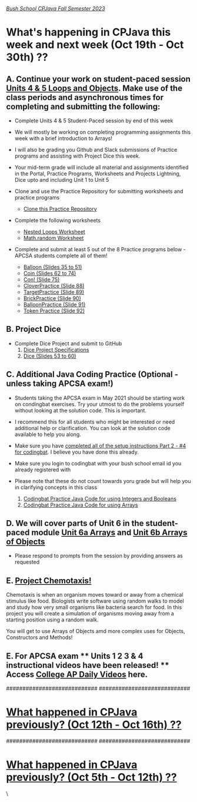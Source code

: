 [_Bush School CPJava Fall Semester 2023_](https://chandrunarayan.github.io/cpjava/)

# What's happening in CPJava this week and next week (Oct 19th - Oct 30th) ??

## A. Continue your work on student-paced session [Units 4 & 5 Loops and Objects](https://app.peardeck.com/student/tieohailx). Make use of the class periods and asynchronous times for completing and submitting the following:
* Complete Units 4 & 5 Student-Paced session by end of this week
* We will mostly be working on completing programming assignments this week with a brief introduction to Arrays!
* I will also be grading you Github and Slack submissions of Practice programs and assisting with Project Dice this week. 
* Your mid-term grade will include all material and assignments identified in the Portal, Practice Programs, Worksheets and Projects Lightning, Dice upto and including Unit 1 to Unit 5
* Clone and use the Practice Repository for submitting worksheets and practice programs

    * [Clone this Practice Repository](https://github.com/chandrunarayan/Practice/blob/main/README.md)

* Complete the following worksheets

    * [Nested Loops Worksheet](https://classroom.google.com/c/MTI2MDgzMTM2MDgw/a/MTgyOTYzNDgwMDM0/details)
    * [Math.random Worksheet](https://drive.google.com/file/d/0Bz2ZkT6qWPYTSU84X3FSOGYwdFU/view?usp=sharing)

* Complete and submit at least 5 out of the 8 Practice programs below - APCSA students complete all of them!
    * [Balloon (Slides 35 to 51)](https://docs.google.com/presentation/d/1HC_K5tqfny5QYTdENnDpsQO-nGAAWua_YOQRc18V2IU/edit#slide=id.g9a1e7ee1cb_8_5)
    * [Coin (Slides 62 to 74)](https://docs.google.com/presentation/d/1HC_K5tqfny5QYTdENnDpsQO-nGAAWua_YOQRc18V2IU/edit#slide=id.p247)
    * [Con! (Slide 75)](https://docs.google.com/presentation/d/1HC_K5tqfny5QYTdENnDpsQO-nGAAWua_YOQRc18V2IU/edit#slide=id.g9e087dd4d3_0_102)
    * [CloverPractice (Slide 88)](https://docs.google.com/presentation/d/1HC_K5tqfny5QYTdENnDpsQO-nGAAWua_YOQRc18V2IU/edit#slide=id.g64ba4468d6_0_19)
    * [TargetPractice (Slide 89)](https://docs.google.com/presentation/d/1HC_K5tqfny5QYTdENnDpsQO-nGAAWua_YOQRc18V2IU/edit#slide=id.g64d967bf47_2_0)
    * [BrickPractice (Slide 90)](https://docs.google.com/presentation/d/1HC_K5tqfny5QYTdENnDpsQO-nGAAWua_YOQRc18V2IU/edit#slide=id.p291)
    * [BalloonPractice (Slide 91)](https://docs.google.com/presentation/d/1HC_K5tqfny5QYTdENnDpsQO-nGAAWua_YOQRc18V2IU/edit#slide=id.g9cc763746f_0_6)
    * [Token Practice (Slide 92)](https://docs.google.com/presentation/d/1HC_K5tqfny5QYTdENnDpsQO-nGAAWua_YOQRc18V2IU/edit#slide=id.g9cc763746f_0_13)

## B. Project Dice
* Complete Dice Project and submit to GitHub 
    1. [Dice Project Specifications](https://classroom.google.com/c/MTI2MDgzMTM2MDgw/a/MTg5NzEzNTY3OTQz/details)
    1. [Dice (Slides 53 to 60)](https://docs.google.com/presentation/d/1HC_K5tqfny5QYTdENnDpsQO-nGAAWua_YOQRc18V2IU/edit#slide=id.g9cc763746f_0_21)

## C. Additional Java Coding Practice (Optional - unless taking APCSA exam!)
* Students taking the APCSA exam in May 2021 should be starting work on condingbat exercises.  Try your utmost to do the problems yourself without looking at the solution code.  This is important.
* I recommend this for all students who might be interested or need additional help or clarification. You can look at the solution code available to help you along.
* Make sure you have [completed all of the setup instructions Part 2 - #4 for codingbat](https://classroom.google.com/c/MTI2MDgzMTM2MDgw/a/MTI3MDIzMTA3OTY4/details). I believe you have done this already. 
* Make sure you login to codingbat with your bush school email id you already registered with
* Please note that these do not count towards yoru grade but will help you in clarifying concepts in this class

    1. [Codingbat Practice Java Code for using Integers and Booleans](https://classroom.google.com/c/MTI2MDgzMTM2MDgw/a/MTk3NzI4NzgwMjYx/details)
    1. [Codingbat Practice Java Code for using Arrays](https://classroom.google.com/c/MTI2MDgzMTM2MDgw/a/MTk3NzI4NzgwNDYz/details)

## D. We will cover parts of Unit 6 in the student-paced module [Unit 6a Arrays](https://docs.google.com/presentation/d/16rYe06ohSndVfIjs3WSlVSaD_h0CjnMLGbMfvEbcggI/edit#slide=id.p1) and [Unit 6b Arrays of Objects](https://docs.google.com/presentation/d/1bhgbqk9DAEzQG5ZFXYlGQ4CqQfVvieKUeOftVlC7P2Q/edit#slide=id.p1)

* Please respond to prompts from the session by providing answers as requested

## E. [Project Chemotaxis!](https://classroom.google.com/u/0/c/MTI2MDgzMTM2MDgw/a/MjAzNTY2MjYyMzk3/details)
Chemotaxis is when an organism moves toward or away from a chemical stimulus like food. Biologists write software using random walks to model and study how very small organisms like bacteria search for food. In this project you will create a simulation of organisms moving away from a starting position using a random walk.

You will get to use Arrays of Objects amd more complex uses for Objects, Constructors and Methods!

## E. For APCSA exam ** Units 1 2 3 & 4 instructional videos have been released! ** Access [College AP Daily Videos](https://apcentral.collegeboard.org/learning-development/ap-classroom/ap-daily) here. 


############################
############################

# [What happened in CPJava previously? (Oct 12th - Oct 16th) ??](weekofoct12)

############################
############################

# [What happened in CPJava previously? (Oct 5th - Oct 12th) ??](weekofoct5)

\